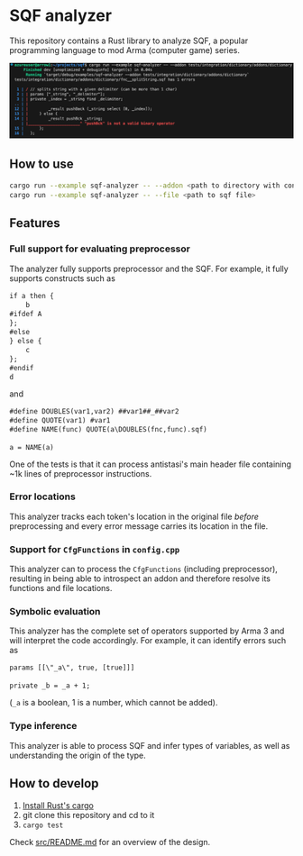 # SQF analyzer

This repository contains a Rust library to analyze SQF, a popular programming language to
mod Arma (computer game) series.

![Example of usage](./content/screencapture.png)

## How to use

```bash
cargo run --example sqf-analyzer -- --addon <path to directory with config.cpp>
cargo run --example sqf-analyzer -- --file <path to sqf file>
```

## Features

### Full support for evaluating preprocessor

The analyzer fully supports preprocessor and the SQF. For example, it fully supports constructs such
as

```sqf
if a then {
    b
#ifdef A
};
#else
} else {
    c
};
#endif
d
```

and

```sqf
#define DOUBLES(var1,var2) ##var1##_##var2
#define QUOTE(var1) #var1
#define NAME(func) QUOTE(a\DOUBLES(fnc,func).sqf)

a = NAME(a)
```

One of the tests is that it can process antistasi's main header file containing ~1k
lines of preprocessor instructions.

### Error locations

This analyzer tracks each token's location in the original file _before_ preprocessing and every
error message carries its location in the file.

### Support for `CfgFunctions` in `config.cpp`

This analyzer can to process the `CfgFunctions` (including preprocessor), resulting
in being able to introspect an addon and therefore resolve its functions and file locations.

### Symbolic evaluation

This analyzer has the complete set of operators supported by Arma 3 and will interpret the code
accordingly. For example, it can identify errors such as

```sqf
params [[\"_a\", true, [true]]]

private _b = _a + 1;
```

(`_a` is a boolean, 1 is a number, which cannot be added).

### Type inference

This analyzer is able to process SQF and infer types of variables,
as well as understanding the origin of the type.

## How to develop

1. [Install Rust's cargo](https://doc.rust-lang.org/cargo/getting-started/installation.html)
2. git clone this repository and cd to it
3. `cargo test`

Check [src/README.md](./src/README.md) for an overview of the design.
